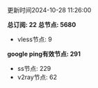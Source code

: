 更新时间2024-10-28 11:26:00

**总订阅: 22**
**总节点: 5680**
- vless节点: 9

**google ping有效节点: 291**
- ss节点: 229
- v2ray节点: 62
